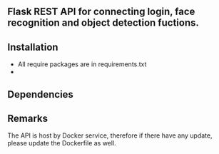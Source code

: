 ## Flask REST API for connecting login, face recognition and object detection fuctions.

## Installation
* All require packages are in requirements.txt
* 

## Dependencies

## Remarks
The API is host by Docker service, therefore if there have any update, please update the Dockerfile as well.